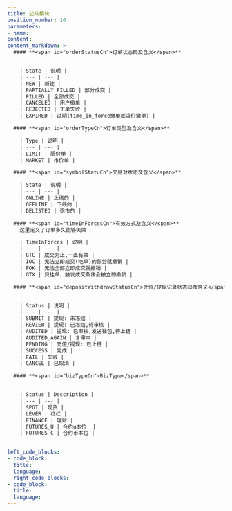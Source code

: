 ```yaml
---
title: 公共模块
position_number: 10
parameters:
- name:
content:
content_markdown: >-
  #### **<span id="orderStatusCn">订单状态码及含义</span>**


    | State | 说明 |
    | --- | --- |
    | NEW | 新建 |
    | PARTIALLY_FILLED | 部分成交 |
    | FILLED | 全部成交 |
    | CANCELED | 用户撤单 |
    | REJECTED | 下单失败 |
    | EXPIRED | 过期(time_in_force撤单或溢价撤单) |

  #### **<span id="orderTypeCn">订单类型及含义</span>**

    | Type | 说明 |
    | --- | --- |
    | LIMIT | 限价单 |
    | MARKET | 市价单 |

  #### **<span id="symbolStatuCn">交易对状态及含义</span>**

    | State | 说明 |
    | --- | --- |
    | ONLINE | 上线的 |
    | OFFLINE | 下线的 |
    | DELISTED | 退市的 |

  #### **<span id="timeInForcesCn">有效方式及含义</span>**
    这里定义了订单多久能够失效

    | TimeInForces | 说明 |
    | --- | --- |
    | GTC | 成交为止,一直有效 |
    | IOC | 无法立即成交(吃单)的部分就撤销 |
    | FOK | 无法全部立即成交就撤销 |
    | GTX | 只挂单，触发成交条件会被立即撤销 |

  #### **<span id="depositWithdrawStatusCn">充值/提现记录状态码及含义</span>**


    | Status | 说明 |
    | --- | --- |
    | SUBMIT | 提现: 未冻结 |
    | REVIEW | 提现: 已冻结,待审核 |
    | AUDITED | 提现: 已审核,发送钱包,待上链 |
    | AUDITED_AGAIN | 复审中 |
    | PENDING | 充值/提现: 已上链 |
    | SUCCESS | 完成 |
    | FAIL | 失败 |
    | CANCEL | 已取消 |

  #### **<span id="bizTypeCn">BizType</span>**


    | Status | Description |
    | --- | --- |
    | SPOT | 现货 |
    | LEVER | 杠杠 |
    | FINANCE | 理财 |
    | FUTURES_U | 合约u本位  |
    | FUTURES_C | 合约币本位 |
  

left_code_blocks:
- code_block:
  title:
  language:
  right_code_blocks:
- code_block:
  title:
  language:
---
```



